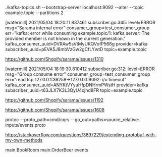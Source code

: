 ./kafka-topics.sh --bootstrap-server localhost:9092 --alter --topic example.topic --partitions 2

[watermill] 2021/05/04 18:20:11.837461 subscriber.go:345: 	level=ERROR msg="Sarama internal error" consumer_group=test_consumer_group err="kafka: error while consuming example.topic/1: kafka server: The provided member is not known in the current generation." kafka_consumer_uuid=DVRAw5sVtMyUKQVofP566g provider=kafka subscriber_uuid=pEVA5J8mbVzGw2gCfLYwtD topic=example.topic 

https://github.com/Shopify/sarama/issues/1310

[watermill] 2021/05/04 18:19:30.810412 subscriber.go:312: 	level=ERROR msg="Group consume error" consumer_group=test_consumer_group err="read tcp 127.0.0.1:36258->127.0.0.1:9092: i/o timeout" kafka_consumer_uuid=ANYKtVYyuHfpDNHrmPWstH provider=kafka subscriber_uuid=t63JLX7K3L3QyU4cjhd8FR topic=example.topic 

https://github.com/Shopify/sarama/issues/1192


https://github.com/Shopify/sarama/issues/1608


protoc --proto_path=cmd/cqrs --go_out=paths=source_relative:. inputs/events.proto

https://stackoverflow.com/questions/3897229/extending-protobuf-with-my-own-methods

main.BookRoom
main.OrderBeer
events